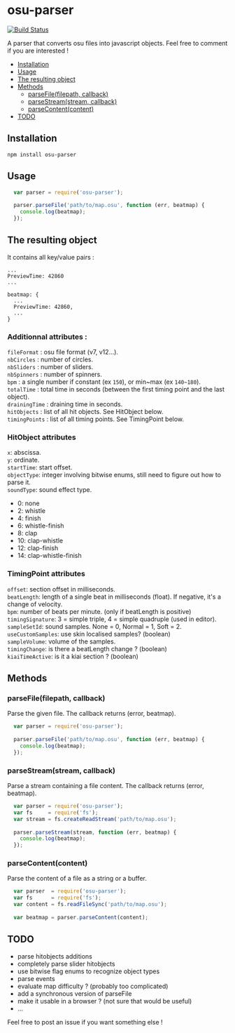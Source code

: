 osu-parser
==========
[![Build Status](https://travis-ci.org/nojhamster/osu-parser.png?branch=master)](https://travis-ci.org/nojhamster/osu-parser)

A parser that converts osu files into javascript objects. Feel free to comment if you are interested !

- [Installation](#installation)
- [Usage](#usage)
- [The resulting object](#the-resulting-object)
- [Methods](#methods)
	- [parseFile(filepath, callback)](#parsefilefilepath-callback)
	- [parseStream(stream, callback)](#parsestreamstream-callback)
	- [parseContent(content)](#parsecontentcontent)
- [TODO](#todo)

## Installation

```
npm install osu-parser
```

## Usage

```javascript
  var parser = require('osu-parser');
  
  parser.parseFile('path/to/map.osu', function (err, beatmap) {
    console.log(beatmap);
  });
```

## The resulting object

It contains all key/value pairs :
```
...
PreviewTime: 42860
...
```
```
beatmap: {
  ...
  PreviewTime: 42860,
  ...
}
```

### Additionnal attributes :  
`fileFormat` : osu file format (v7, v12...).  
`nbCircles` : number of circles.  
`nbSliders` : number of sliders.  
`nbSpinners` : number of spinners.  
`bpm` : a single number if constant (ex `150`), or min~max (ex `140~180`).  
`totalTime` : total time in seconds (between the first timing point and the last object).  
`drainingTime` : draining time in seconds.  
`hitObjects` : list of all hit objects. See HitObject below.  
`timingPoints` : list of all timing points. See TimingPoint below.  

### HitObject attributes
`x`: abscissa.  
`y`: ordinate.  
`startTime`: start offset.  
`objectType`: integer involving bitwise enums, still need to figure out how to parse it.  
`soundType`: sound effect type.  
  - 0: none
  - 2: whistle
  - 4: finish
  - 6: whistle-finish
  - 8: clap
  - 10: clap-whistle
  - 12: clap-finish
  - 14: clap-whistle-finish

### TimingPoint attributes
  `offset`: section offset in milliseconds.  
  `beatLength`: length of a single beat in milliseconds (float). If negative, it's a change of velocity.  
  `bpm`: number of beats per minute. (only if beatLength is positive)  
  `timingSignature`: 3 = simple triple, 4 = simple quadruple (used in editor).  
  `sampleSetId`: sound samples. None = 0, Normal = 1, Soft = 2.  
  `useCustomSamples`: use skin localised samples? (boolean)  
  `sampleVolume`: volume of the samples.  
  `timingChange`: is there a beatLength change ? (boolean)  
  `kiaiTimeActive`: is it a kiai section ? (boolean)  

## Methods

### parseFile(filepath, callback)
Parse the given file. The callback returns (error, beatmap).
```javascript
  var parser = require('osu-parser');
  
  parser.parseFile('path/to/map.osu', function (err, beatmap) {
    console.log(beatmap);
  });
```

### parseStream(stream, callback)
Parse a stream containing a file content. The callback returns (error, beatmap).
```javascript
  var parser = require('osu-parser');
  var fs     = require('fs');
  var stream = fs.createReadStream('path/to/map.osu');
  
  parser.parseStream(stream, function (err, beatmap) {
    console.log(beatmap);
  });
```

### parseContent(content)
Parse the content of a file as a string or a buffer.
```javascript
  var parser  = require('osu-parser');
  var fs      = require('fs');
  var content = fs.readFileSync('path/to/map.osu');
  
  var beatmap = parser.parseContent(content);
```

## TODO
- parse hitobjects additions
- completely parse slider hitobjects
- use bitwise flag enums to recognize object types
- parse events
- evaluate map difficulty ? (probably too complicated)
- add a synchronous version of parseFile
- make it usable in a browser ? (not sure that would be useful)
- ...

Feel free to post an issue if you want something else !
